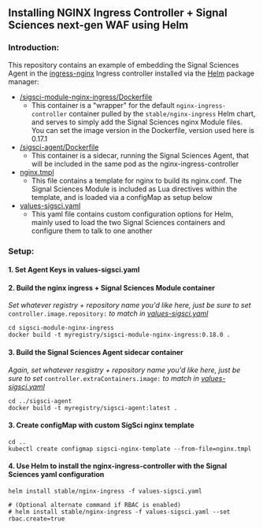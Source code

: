 ## Installing NGINX Ingress Controller + Signal Sciences next-gen WAF using Helm

### Introduction:

This repository contains an example of embedding the Signal Sciences Agent in the [ingress-nginx](https://github.com/kubernetes/ingress-nginx) Ingress controller installed via the [Helm](https://github.com/helm/charts/tree/master/stable/nginx-ingress) package manager:

- [/sigsci-module-nginx-ingress/Dockerfile](/sigsci-module-nginx-ingress/Dockerfile)
  - This container is a "wrapper" for the default `nginx-ingress-controller` container pulled by the `stable/nginx-ingress` Helm chart, and serves to simply add the Signal Sciences nginx Module files. You can set the image version in the Dockerfile, version used here is 0.17.1
- [/sigsci-agent/Dockerfile](/sigsci-agent/Dockerfile)
  - This container is a sidecar, running the Signal Sciences Agent, that will be included in the same pod as the nginx-ingress-controller
- [nginx.tmpl](nginx.tmpl)
  - This file contains a template for nginx to build its nginx.conf. The Signal Sciences Module is included as Lua directives within the template, and is loaded via a configMap as setup below
- [values-sigsci.yaml](values-sigsci.yaml)
  - This yaml file contains custom configuration options for Helm, mainly used to load the two Signal Sciences containers and configure them to talk to one another

### Setup:

####  1. Set Agent Keys in values-sigsci.yaml

#### 2. Build the nginx ingress + Signal Sciences Module container 
*Set whatever registry + repository name you'd like here, just be sure to set* `controller.image.repository:` *to match in [values-sigsci.yaml](values-sigsci.yaml)*
```
cd sigsci-module-nginx-ingress
docker build -t myregistry/sigsci-module-nginx-ingress:0.18.0 .
```

#### 3. Build the Signal Sciences Agent sidecar container
*Again, set whatever resgistry + repository name you'd like here, just be sure to set* `controller.extraContainers.image:` *to match in [values-sigsci.yaml](values-sigsci.yaml)*
```
cd ../sigsci-agent
docker build -t myregistry/sigsci-agent:latest .
```

#### 3. Create configMap with custom SigSci nginx template
```
cd ..
kubectl create configmap sigsci-nginx-template --from-file=nginx.tmpl
```

#### 4. Use Helm to install the nginx-ingress-controller with the Signal Sciences yaml configuration
```
helm install stable/nginx-ingress -f values-sigsci.yaml

# (Optional alternate command if RBAC is enabled)
# helm install stable/nginx-ingress -f values-sigsci.yaml --set rbac.create=true
```
